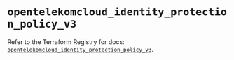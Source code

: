 # `opentelekomcloud_identity_protection_policy_v3`

Refer to the Terraform Registry for docs: [`opentelekomcloud_identity_protection_policy_v3`](https://registry.terraform.io/providers/opentelekomcloud/opentelekomcloud/1.36.4/docs/resources/identity_protection_policy_v3).
